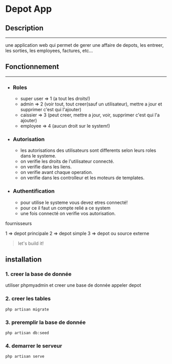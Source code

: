 # Depot App

## Description
---
 une application web qui permet de gerer une affaire de depots, les entreer, les sorties, les employees, factures, etc...


## Fonctionnement
---

- ### Roles

    - super user => 1   (a tout les droits!)
    - admin      => 2   (voir tout, tout creer(sauf un utilisateur), mettre a jour et supprimer c'est qui l'ajouter)
    - caissier   => 3   (peut creer, mettre a jour, voir, supprimer c'est qui l'a ajouter)
    - employee   => 4   (aucun droit sur le system!)

- ### Autorisation

    - les autorisations des utilisateurs sont differents selon leurs roles dans le systeme. 
    - on verifie les droits de l'utilisateur connecté.
    - on verifie dans les liens.
    - on verifie avant chaque operation.
    - on verifie dans les controlleur et les moteurs de templates.

- ### Authentification

    - pour utilise le systeme vous devez etres connecté!
    - pour ce il faut un compte relié a ce system
    - une fois connecté on verifie vos autorisation.

fournisseurs

1 => depot principale
2 => depot simple
3 => depot ou source externe


> let's build it!

## installation

### 1. creer la base de donnée
 utiliser phpmyadmin et creer une base de donnée appeler depot

### 2. creer les tables
```
php artisan migrate
```
### 3. preremplir la base de donnée
```
php artisan db:seed
```
### 4. demarrer le serveur
```
php artisan serve
```





